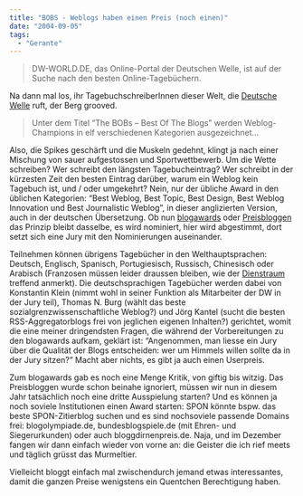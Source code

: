 ```yaml
---
title: "BOBS - Weblogs haben einen Preis (noch einen)"
date: "2004-09-05"
tags:
  - "Gerante"
---
```


> DW-WORLD.DE, das Online-Portal der Deutschen Welle, ist auf der Suche nach den besten Online-Tagebüchern.

Na dann mal los, ihr TagebuchschreiberInnen dieser Welt, die [Deutsche Welle](http://www.thebobs.de/bob.php?language=de) ruft, der Berg grooved.

> Unter dem Titel “The BOBs – Best Of The Blogs” werden Weblog-Champions in elf verschiedenen Kategorien ausgezeichnet…

Also, die Spikes geschärft und die Muskeln gedehnt, klingt ja nach einer Mischung von sauer aufgestossen und Sportwettbewerb. Um die Wette schreiben? Wer schreibt den längsten Tagebucheintrag? Wer schreibt in der kürzesten Zeit den besten Eintrag darüber, warum ein Weblog kein Tagebuch ist, und / oder umgekehrt? Nein, nur der übliche Award in den üblichen Kategorien: “Best Weblog, Best Topic, Best Design, Best Weblog Innovation und Best Journalistic Weblog”, in dieser anglizierten Version, auch in der deutschen Übersetzung. Ob nun [blogawards](http://blogawards.de) oder [Preisbloggen](http://preisbloggen.zeit.de/) das Prinzip bleibt dasselbe, es wird nominiert, hier wird abgestimmt, dort setzt sich eine Jury mit den Nominierungen auseinander.

Teilnehmen können übrigens Tagebücher in den Welthauptsprachen: Deutsch, Englisch, Spanisch, Portugiesisch, Russisch, Chinesisch oder Arabisch (Franzosen müssen leider draussen bleiben, wie der [Dienstraum](http://www.dienstraum.com/archiv/2004/09/04/deutsche_welle_lanciert_b.php) treffend anmerkt). Die deutschsprachigen Tagebücher werden dabei von Konstantin Klein (nimmt wohl in seiner Funktion als Mitarbeiter der DW in der Jury teil), Thomas N. Burg (wählt das beste sozialgrenzwissenschaftliche Weblog?) und Jörg Kantel (sucht die besten RSS-Aggregatorblogs frei von jeglichen eigenen Inhalten?) gerichtet, womit die eine meiner dringendsten Fragen, die während der Vorbereitungen zu den blogawards aufkam, geklärt ist: “Angenommen, man liesse ein Jury über die Qualität der Blogs entscheiden: wer um Himmels willen sollte da in der Jury sitzen?” Macht aber nichts, es gibt ja auch einen Userpreis.

Zum blogawards gab es noch eine Menge Kritik, von giftig bis witzig. Das Preisbloggen wurde schon beinahe ignoriert, müssen wir nun in diesem Jahr tatsächlich noch eine dritte Ausspielung starten? Und es können ja noch soviele Institutionen einen Award starten: SPON könnte bspw. das beste SPON-Zitierblog suchen und es sind nochsoviele passende Domains frei: blogolympiade.de, bundesblogspiele.de (mit Ehren- und Siegerurkunden) oder auch bloggdirnenpreis.de. Naja, und im Dezember fangen wir dann einfach wieder von vorne an: die Geister die ich rief meets und täglich grüsst das Murmeltier.

Vielleicht bloggt einfach mal zwischendurch jemand etwas interessantes, damit die ganzen Preise wenigstens ein Quentchen Berechtigung haben.
